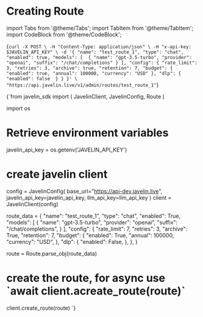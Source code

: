# Creating Route
import Tabs from '@theme/Tabs';
import TabItem from '@theme/TabItem';
import CodeBlock from '@theme/CodeBlock';

<Tabs>
<TabItem value="shell" label="Using the API:">

<CodeBlock
  language="python">
  {`
curl -X POST \
-H "Content-Type: application/json" \
-H "x-api-key: $JAVELIN_API_KEY" \
-d '{
        "name": "test_route_1",
        "type": "chat",
        "enabled": true,
        "models": [ 
            {
                "name": "gpt-3.5-turbo",
                "provider": "openai",
                "suffix": "/chat/completions"
            }
        ],
        "config": {
            "rate_limit": 3,
            "retries": 3,
            "archive": true,
            "retention": 7,
            "budget": {
                "enabled": true,
                "annual": 100000,
                "currency": "USD"
            },
            "dlp": {
                "enabled": false 
            }
        }
}' \
"https://api.javelin.live/v1/admin/routes/test_route_1"
`}
</CodeBlock>

</TabItem>
<TabItem value="py" label="In Python:">

<CodeBlock
  language="python"
  title="Javelin Route Example"
  showLineNumbers>
  {`from javelin_sdk import (
    JavelinClient,
    JavelinConfig,
    Route
)

import os
    
# Retrieve environment variables
javelin_api_key = os.getenv('JAVELIN_API_KEY')

# create javelin client
config = JavelinConfig(
    base_url="https://api-dev.javelin.live",
    javelin_api_key=javelin_api_key,
    llm_api_key=llm_api_key
)
client = JavelinClient(config)

route_data = {
    "name": "test_route_1",
    "type": "chat",
    "enabled": True,
    "models": [
        {
            "name": "gpt-3.5-turbo",
            "provider": "openai",
            "suffix": "/chat/completions",
        }
    ],
    "config": {
        "rate_limit": 7,
        "retries": 3,
        "archive": True,
        "retention": 7,
        "budget": {
            "enabled": True,
            "annual": 100000,
            "currency": "USD",
        },
        "dlp": {
            "enabled": False,
        },
    },
}

route = Route.parse_obj(route_data)

# create the route, for async use \`await client.acreate_route(route)\`
client.create_route(route)
`}
</CodeBlock>


</TabItem>
</Tabs>
